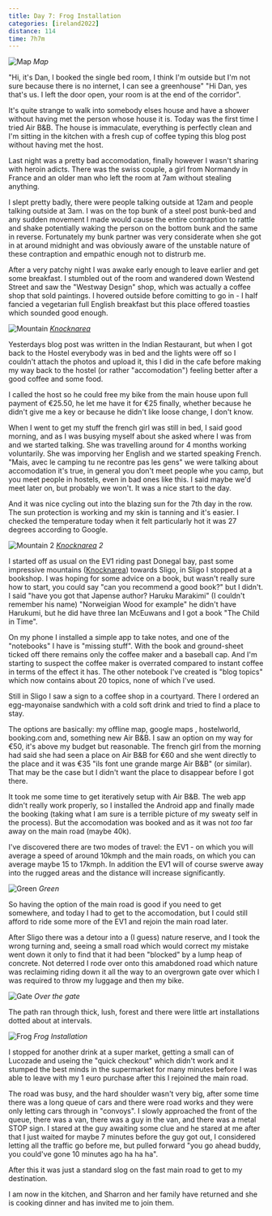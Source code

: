 ```yaml
--- 
title: Day 7: Frog Installation
categories: [ireland2022]
distance: 114
time: 7h7m
---
```


![Map](/images/ireland2022/20220812_map.jpg) 
*Map*

"Hi, it's Dan, I booked the single bed room, I think I'm outside but I'm not
sure because there is no internet, I can see a greenhouse" "Hi Dan, yes that's
us. I left the door open, your room is at the end of the corridor".

It's quite strange to walk into somebody elses house and have a shower without
having met the person whose house it is. Today was the first time I tried Air
B&B. The house is immaculate, everything is perfectly clean and I'm sitting in
the kitchen with a fresh cup of coffee typing this blog post without having
met the host.

Last night was a pretty bad accomodation, finally however I wasn't sharing
with heroin adicts. There was the swiss couple, a girl from Normandy in France
and an older man who left the room at 7am without stealing anything. 

I slept pretty badly, there were people talking outside at 12am and people
talking outside at 3am. I was on the top bunk of a steel post bunk-bed and any
sudden movement I made would cause the entire contraption to rattle and shake
potentially waking the person on the bottom bunk and the same in reverse.
Fortunately my bunk partner was very considerate when she got in at around
midnight and was obviously aware of the unstable nature of these contraption
and empathic enough not to distrurb me.

After a very patchy night I was awake early enough to leave earlier and get
some breakfast. I stumbled out of the room and wandered down Westend
Street and saw the "Westway Design" shop, which was actually a coffee shop
that sold paintings. I hovered outside before comitting to go in - I half
fancied a vegetarian full English breakfast but this place offered toasties which
sounded good enough.

![Mountain](/images/ireland2022/20220812_mountain.jpg) 
*[Knocknarea](https://en.wikipedia.org/wiki/Knocknarea)*

Yesterdays blog post was written in the Indian Restaurant, but when I got back
to the Hostel everybody was in bed and the lights were off so I couldn't
attach the photos and upload it, this I did in the cafe before making my way
back to the hostel (or rather "accomodation") feeling better after a good
coffee and some food.

I called the host so he could free my bike from the main house upon full
payment of €25.50, he let me have it for €25 finally, whether because he
didn't give me a key or because he didn't like loose change, I don't know.

When I went to get my stuff the french girl was still in bed, I said good
morning, and as I was busying myself about she asked where I was from and we
started talking. She was travelling around for 4 months working voluntarily.
She was imporving her English and we started speaking French. "Mais, avec le
camping tu ne recontre pas les gens" we were talking about accomodation
it's true, in general you don't meet people whe you camp, but you meet people
in hostels, even in bad ones like this. I said maybe we'd meet later on, but
probably we won't. It was a nice start to the day.

And it was nice cycling out into the blazing sun for the 7th day in the row.
The sun protection is working and my skin is tanning and it's easier. I
checked the temperature today when it felt particularly hot it was 27 degrees
according to Google.

![Mountain 2](/images/ireland2022/20220812_mountain2.jpg) 
*[Knocknarea](https://en.wikipedia.org/wiki/Knocknarea) 2*

I started off as usual on the EV1 riding past Donegal bay, past some
impressive mountains ([Knocknarea](https://en.wikipedia.org/wiki/Knocknarea))
towards Sligo, in Sligo I stopped at a bookshop. I was hoping for some advice
on a book, but wasn't really sure how to start, you could say "can you
recommend a good book?" but I didn't. I said "have you got that Japense
author? Haruku Marakimi" (I couldn't remember his name) "Norweigian Wood for
example" he didn't have Harukumi, but he did have three Ian McEuwans and I got
a book "The Child in Time".

On my phone I installed a simple app to take notes, and one of the "notebooks"
I have is "missing stuff". With the book and ground-sheet ticked off there
remains only the coffee maker and a baseball cap. And I'm starting to suspect
the coffee maker is overrated compared to instant coffee in terms of the
effect it has. The other notebook I've created is "blog topics" which now
contains about 20 topics, none of which I've used.

Still in Sligo I saw a sign to a coffee shop in a courtyard. There I ordered
an egg-mayonaise sandwhich with a cold soft drink and tried to find a place to
stay.

The options are basically: my offline map, google maps , hostelworld,
booking.com and, something new Air B&B. I saw an option on my way for €50,
it's above my budget but reasonable. The french girl from the morning had said
she had seen a place on Air B&B for €60 and she went directly to the place and
it was €35 "ils font une grande marge Air B&B" (or similar). That may be the
case but I didn't want the place to disappear before I got there.

It took me some time to get iteratively setup with Air B&B. The web app didn't
really work properly, so I installed the Android app and finally made the
booking (taking what I am sure is a terrible picture of my sweaty self in the
process). But the accomodation was booked and as it was not _too_ far away on
the main road (maybe 40k).

I've discovered there are two modes of travel: the EV1 - on which you will
average a speed of around 10kmph and the main roads, on which you can average
maybe 15 to 17kmph. In addition the EV1 will of course swerve away into the
rugged areas and the distance will increase significantly.

![Green](/images/ireland2022/20220812_green.jpg) 
*Green*

So having the option of the main road is good if you need to get somewhere,
and today I had to get to the accomodation, but I could still afford to ride
some more of the EV1 and rejoin the main road later.

After Sligo there was a detour into a (I guess) nature reserve, and I took the
wrong turning and, seeing a small road which would correct my mistake went
down it only to find that it had been "blocked" by a lump heap of concrete.
Not deterred I rode over onto this amabdoned road which nature was reclaiming
riding down it all the way to an overgrown gate over which I was required to
throw my luggage and then my bike.

![Gate](/images/ireland2022/20220812_gate.jpg) 
*Over the gate*

The path ran through thick, lush, forest and there were little art
installations dotted about at intervals.

![Frog](/images/ireland2022/20220812_frogs.jpg) 
*Frog Installation*

I stopped for another drink at a super market, getting a small can of Lucozade
and useing the "quick checkout" which didn't work and it stumped the best
minds in the supermarket for many minutes before I was able to leave with my 1
euro purchase after this I rejoined the main road.

The road was busy, and the hard shoulder wasn't very big, after some time
there was a long queue of cars and there were road works and they were only
letting cars through in "convoys". I slowly approached the front of the queue,
there was a van, there was a guy in the van, and there was a metal STOP sign.
I stared at the guy awaiting some clue and he stared at me after that I just
waited for maybe 7 minutes before the guy got out, I considered letting all
the traffic go before me, but pulled forward "you go ahead buddy, you could've
gone 10 minutes ago ha ha ha".

After this it was just a standard slog on the fast main road to get to my
destination.

I am now in the kitchen, and Sharron and her family have returned and she is
cooking dinner and has invited me to join them.

